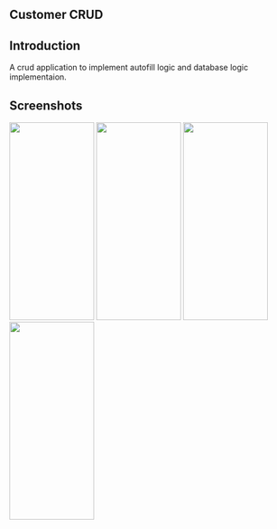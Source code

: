 ## Customer CRUD

## Introduction
 A crud application to implement autofill logic and database logic implementaion.

## Screenshots
<img src ="https://github.com/user-attachments/assets/9e3bc5c7-d8b5-4d35-b026-a349862b2ff3" width="150" height="350">
<img src ="https://github.com/user-attachments/assets/c08a8ecb-e206-4055-953a-9e7272741f33" width="150" height="350">
<img src ="https://github.com/user-attachments/assets/5da2b2b1-4a4b-4963-beb9-f3913fb8d5d6" width="150" height="350">
<img src ="https://github.com/user-attachments/assets/9ca121d2-2c57-45f4-8781-cd67fa7cd5a6" width="150" height="350">
